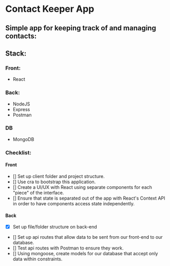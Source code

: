 # Contact Keeper App

## Simple app for keeping track of and managing contacts:

## Stack:
### Front:
* React

### Back:
* NodeJS
* Express
* Postman

### DB

* MongoDB

### Checklist:

#### Front

* [] Set up client folder and project structure.
* [] Use cra to bootstrap this application.
* [] Create a UI/UX with React using separate components for each "piece" of the interface.
* [] Ensure that state is separated out of the app with React's Context API in order to have components access state independently.

#### Back
* [X] Set up file/folder structure on back-end
* [] Set up api routes that allow data to be sent from our front-end to our database.
* [] Test api routes with Postman to ensure they work.
* [] Using mongoose, create models for our database that accept only data within constraints.